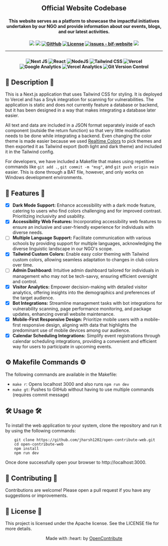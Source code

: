 <p align="center">
	<h2 align="center"> Official Website Codebase  </h2>
	<h4 align="center"> This website serves as a platform to showcase the impactful initiatives undertaken by our NGO and provide information about our events, blogs, and our latest activities.




<h4>
</p>

<p align="center">
	<a href="https://github.com/BIFVIT/bif-website/blob/main/README.md"><img src="https://img.shields.io/badge/Documentation-see%20docs-green?style=flat-square"/></a>
	<a href="https://bifvit.org"><img src="https://img.shields.io/badge/Live%20Site-Link%20to%20UI-orange?style=flat-square"/></a>
	<a href="https://github.com/BIFVIT/bif-website/releases/"><img src="https://img.shields.io/github/tag/BIFVIT/bif-website?include_prereleases=&sort=semver&color=blue" alt="GitHub"></a>
	<a href="#license"><img src="https://img.shields.io/badge/License-Apache-blue" alt="License"></a>
	<a href="https://github.com/BIFVIT/bif-website/issues"><img src="https://img.shields.io/github/issues/BIFVIT/bif-website" alt="issues - bif-website"></a>
	<a href="https://snyk.io/test/github/BIFVIT/bif-website?targetFile=package.json"><img src="https://snyk.io/test/github/BIFVIT/bif-website/badge.svg?targetFile=package.json"></a>
</p>

<hr/>

<p align="center" style="padding-top: 10px;">
	<img src="https://img.shields.io/badge/Next-black?style=for-the-badge&logo=next.js&logoColor=white" alt="Next JS"/>
	<img src="https://img.shields.io/badge/react-%2320232a.svg?style=for-the-badge&logo=react&logoColor=%2361DAFB" alt="React"/>
	<img src="https://img.shields.io/badge/node.js-6DA55F?style=for-the-badge&logo=node.js&logoColor=white" alt="NodeJS"/>
	<img src="https://img.shields.io/badge/tailwindcss-%2338B2AC.svg?style=for-the-badge&logo=tailwind-css&logoColor=white" alt="Tailwind CSS"/>
	<img src="https://img.shields.io/badge/vercel-%23000000.svg?style=for-the-badge&logo=vercel&logoColor=white" alt="Vercel"/>
	<img src="https://img.shields.io/badge/google_anaytics-%23ED8B00.svg?style=for-the-badge&logo=googleanalytics&logoColor=white" alt="Google Analytics"/>
	<img src="https://img.shields.io/badge/vercel_analytics-%23000000.svg?style=for-the-badge&logo=vercel&logoColor=white" alt="Vercel Analytics"/>
	<img src="https://img.shields.io/badge/git-%23F05033.svg?style=for-the-badge&logo=git&logoColor=white" alt="Git Version Control"/>
	
</p>

## 📝 Description 📝


This is a Next.js application that uses Tailwind CSS for styling. It is deployed to Vercel and has a Snyk integration for scanning for vulnerabilities. The application is static and does not currently feature a database or backend, but it has been designed in a way that makes integrating a database later easier.

All text and data are included in a JSON format separately inside of each component (outside the return function) so that very little modification needs to be done while integrating a backend. Even changing the color theme is made easier because we used [Realtime Colors](https://www.realtimecolors.com/) to pick themes and then exported it as Tailwind export (both light and dark theme) and included it in the Tailwind config.

For developers, we have included a Makefile that makes using repetitive commands like `git add .`, `git commit -m "msg"`, and `git push origin main` easier. This is done through a BAT file, however, and only works on Windows development environments.

## 🚀 Features 🚀

- [x] **Dark Mode Support:** Enhance accessibility with a dark mode feature, catering to users who find colors challenging and for improved contrast. Prioritizing inclusivity and usability.
- [x] **Accessibility Web Features:** Incorporating accessibility web features to ensure an inclusive and user-friendly experience for individuals with diverse needs.
- [ ] **Multiple Language Support:** Facilitate communication with various schools by providing support for multiple languages, acknowledging the diverse linguistic landscape in our NGO's scope.
- [x] **Tailwind Custom Colors:** Enable easy color theming with Tailwind custom colors, allowing seamless adaptation to changes in club colors over time.
- [ ] **Admin Dashboard:** Intuitive admin dashboard tailored for individuals in management who may not be tech-savvy, ensuring efficient oversight and control.
- [x] **Visitor Analytics:** Empower decision-making with detailed visitor analytics, offering insights into the demographics and preferences of the target audience.
- [x] **Bot Integrations:** Streamline management tasks with bot integrations for vulnerability scanning, page performance monitoring, and package updates, enhancing overall website maintenance.
- [x] **Mobile-First Responsive Design:** Prioritize mobile users with a mobile-first responsive design, aligning with data that highlights the predominant use of mobile devices among our audience.
- [x] **Calendar Scheduling Integrations:** Simplify event registrations through calendar scheduling integrations, providing a convenient and efficient way for users to participate in upcoming events.

## ⚙️ Makefile Commands ⚙️

The following commands are available in the Makefile:

* `make r`: Opens localhost 3000 and also runs `npm run dev`
* `make gt`: Pushes to GitHub without having to use multiple commands (requires commit message)

##  🛠️ Usage 🛠️

To install the web application to your system, clone the repository and run it by using the following commands:

```
    git clone https://github.com/jharsh1202/open-contribute-web.git
    cd open-contribute-web
    npm install
    npm run dev
```

Once done successfully open your browser to http://localhost:3000.

## 🤝 Contributing 🤝

Contributions are welcome! Please open a pull request if you have any suggestions or improvements.

## 📜 License 📜

This project is licensed under the Apache license. See the LICENSE file for more details.

<p align="center">
	Made with :heart: by <a href="https://opencontribute.com">OpenContribute </a>
</p>

